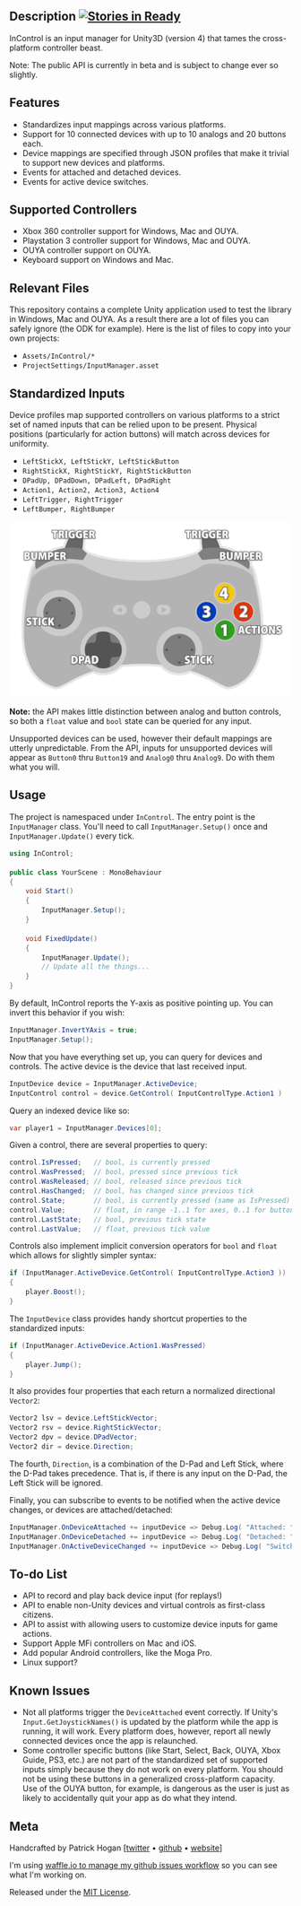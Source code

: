 ## Description  [![Stories in Ready](https://badge.waffle.io/pbhogan/InControl.png)](http://waffle.io/pbhogan/InControl)

InControl is an input manager for Unity3D (version 4) that tames the cross-platform controller beast.

Note: The public API is currently in beta and is subject to change ever so slightly.

## Features

* Standardizes input mappings across various platforms.
* Support for 10 connected devices with up to 10 analogs and 20 buttons each.
* Device mappings are specified through JSON profiles that make it trivial to support new devices and platforms.
* Events for attached and detached devices.
* Events for active device switches.

## Supported Controllers

* Xbox 360 controller support for Windows, Mac and OUYA.
* Playstation 3 controller support for Windows, Mac and OUYA.
* OUYA controller support on OUYA.
* Keyboard support on Windows and Mac.

## Relevant Files

This repository contains a complete Unity application used to test the library in Windows, Mac and OUYA. As a result there are a lot of files you can safely ignore (the ODK for example). Here is the list of files to copy into your own projects:

* `Assets/InControl/*`
* `ProjectSettings/InputManager.asset`

## Standardized Inputs

Device profiles map supported controllers on various platforms to a strict set of named inputs that can be relied upon to be present. Physical positions (particularly for action buttons) will match across devices for uniformity.

* `LeftStickX, LeftStickY, LeftStickButton`
* `RightStickX, RightStickY, RightStickButton`
* `DPadUp, DPadDown, DPadLeft, DPadRight`
* `Action1, Action2, Action3, Action4`
* `LeftTrigger, RightTrigger`
* `LeftBumper, RightBumper`

![Illustration: Standardized Inputs](Images/Controller.png)

**Note:** the API makes little distinction between analog and button controls, so both a `float` value and `bool` state can be queried for any input.

Unsupported devices can be used, however their default mappings are utterly unpredictable. From the API, inputs for unsupported devices will appear as `Button0` thru `Button19` and `Analog0` thru `Analog9`. Do with them what you will.

## Usage

The project is namespaced under `InControl`. The entry point is the `InputManager` class. You'll need to call `InputManager.Setup()` once and `InputManager.Update()` every tick.

```csharp
using InControl;

public class YourScene : MonoBehaviour
{
	void Start()
	{
		InputManager.Setup();
	}

	void FixedUpdate()
	{
		InputManager.Update();
		// Update all the things...
	}
}
```

By default, InControl reports the Y-axis as positive pointing up. You can invert this behavior if you wish:

```csharp
InputManager.InvertYAxis = true;
InputManager.Setup();
```

Now that you have everything set up, you can query for devices and controls. The active device is the device that last received input.

```csharp
InputDevice device = InputManager.ActiveDevice;
InputControl control = device.GetControl( InputControlType.Action1 )
```

Query an indexed device like so:

```csharp
var player1 = InputManager.Devices[0];
```

Given a control, there are several properties to query:

```csharp
control.IsPressed;   // bool, is currently pressed
control.WasPressed;  // bool, pressed since previous tick
control.WasReleased; // bool, released since previous tick
control.HasChanged;  // bool, has changed since previous tick
control.State;       // bool, is currently pressed (same as IsPressed)
control.Value;       // float, in range -1..1 for axes, 0..1 for buttons / triggers
control.LastState;   // bool, previous tick state
control.LastValue;   // float, previous tick value
```

Controls also implement implicit conversion operators for `bool` and `float` which allows for slightly simpler syntax:

```csharp
if (InputManager.ActiveDevice.GetControl( InputControlType.Action3 ))
{
	player.Boost();
}
```

The `InputDevice` class provides handy shortcut properties to the standardized inputs:

```csharp
if (InputManager.ActiveDevice.Action1.WasPressed)
{
	player.Jump();
}
```

It also provides four properties that each return a normalized directional `Vector2`:

```csharp
Vector2 lsv = device.LeftStickVector;
Vector2 rsv = device.RightStickVector;
Vector2 dpv = device.DPadVector;
Vector2 dir = device.Direction;
```

The fourth, `Direction`, is a combination of the D-Pad and Left Stick, where the D-Pad takes precedence. That is, if there is any input on the D-Pad, the Left Stick will be ignored.

Finally, you can subscribe to events to be notified when the active device changes, or devices are attached/detached:

```csharp
InputManager.OnDeviceAttached += inputDevice => Debug.Log( "Attached: " + inputDevice.Name );
InputManager.OnDeviceDetached += inputDevice => Debug.Log( "Detached: " + inputDevice.Name );
InputManager.OnActiveDeviceChanged += inputDevice => Debug.Log( "Switched: " + inputDevice.Name );
```

## To-do List

* API to record and play back device input (for replays!)
* API to enable non-Unity devices and virtual controls as first-class citizens.
* API to assist with allowing users to customize device inputs for game actions.
* Support Apple MFi controllers on Mac and iOS.
* Add popular Android controllers, like the Moga Pro.
* Linux support?

## Known Issues

* Not all platforms trigger the `DeviceAttached` event correctly. If Unity's `Input.GetJoystickNames()` is updated by the platform while the app is running, it will work. Every platform does, however, report all newly connected devices once the app is relaunched.
* Some controller specific buttons (like Start, Select, Back, OUYA, Xbox Guide, PS3, etc.) are not part of the standardized set of supported inputs simply because they do not work on every platform. You should not be using these buttons in a generalized cross-platform capacity. Use of the OUYA button, for example, is dangerous as the user is just as likely to accidentally quit your app as do what they intend.

## Meta

Handcrafted by Patrick Hogan [[twitter](http://twitter.com/pbhogan) &bull; [github](http://github.com/pbhogan) &bull; [website](http://www.gallantgames.com)]

I'm using [waffle.io to manage my github issues workflow](http://waffle.io/pbhogan/InControl) so you can see what I'm working on.

Released under the [MIT License](http://www.opensource.org/licenses/mit-license.php).
